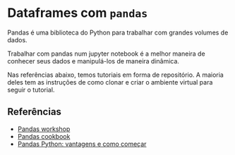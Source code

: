 # Dataframes com `pandas`

Pandas é uma biblioteca do Python para trabalhar com grandes volumes de dados. 

Trabalhar com pandas num jupyter notebook é a melhor maneira de conhecer seus dados e manipulá-los de maneira dinâmica.

Nas referências abaixo, temos tutoriais em forma de repositório. A maioria deles tem as instruções de como clonar e criar o ambiente virtual para seguir o tutorial.

## Referências

- [Pandas workshop](https://github.com/stefmolin/pandas-workshop)
- [Pandas cookbook](https://github.com/jvns/pandas-cookbook)
- [Pandas Python: vantagens e como começar](https://harve.com.br/blog/programacao-python-blog/pandas-python-vantagens-e-como-comecar/)